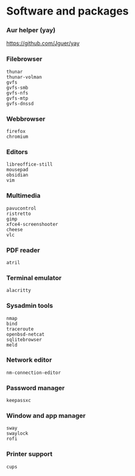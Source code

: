 # Software and packages


### Aur helper (yay)
https://github.com/Jguer/yay


### Filebrowser
```shell
thunar
thunar-volman
gvfs
gvfs-smb
gvfs-nfs
gvfs-mtp
gvfs-dnssd
```

### Webbrowser
```shell
firefox
chromium
```

### Editors
```shell
libreoffice-still
mousepad
obsidian
vim
```

### Multimedia
```shell
pavucontrol
ristretto
gimp
xfce4-screenshooter
cheese
vlc
```

### PDF reader
```shell
atril
```

### Terminal emulator
```shell
alacritty
```

### Sysadmin tools
```shell
nmap
bind
traceroute
openbsd-netcat
sqlitebrowser
meld
```

### Network editor
```shell
nm-connection-editor
```

### Password manager
```shell
keepassxc
```

### Window and app manager
```shell
sway
swaylock
rofi
```

### Printer support
```shell
cups
```
